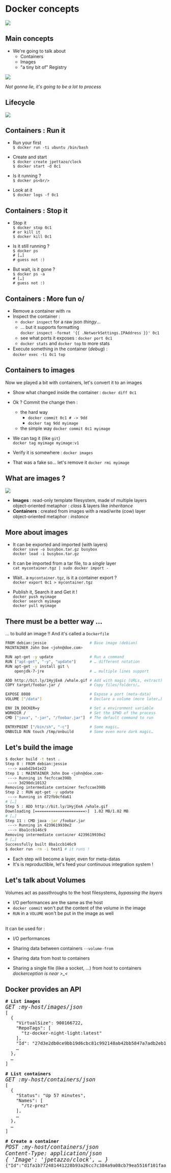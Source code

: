 # Docker concepts

![](ressources/rigole-pas.jpg)



## Main concepts

- We're going to talk about
    - Containers
    - Images
    - "a tiny bit of" Registry

![](ressources/giphy_penguin_waw.gif)

*Not gonna lie, it's going to be a lot to process*




## Lifecycle

![](ressources/decouverte-conteneur-workflow.png)



## Containers : Run it

- Run your first<br/>
``$ docker run -ti ubuntu /bin/bash``

- Create and start<br/>
``$ docker create jpettazo/clock``<br/>
``$ docker start -d 0c1``

- Is it running ?<br/>
``$ docker ps<br/>``

- Look at it<br/>
``$ docker logs -f 0c1``




## Containers : Stop it

- Stop it<br/>
``$ docker stop 0c1``<br/>
``# or kill it``<br/>
``$ docker kill 0c1``

- Is it still running ?<br/>
``$ docker ps``<br/>
``# […]``<br/>
``# guess not :)``

- But wait, is it gone ?<br/>
``$ docker ps -a``<br/>
``# […]``<br/>
``# guess not :)``<br/>



## Containers : More fun o/

- Remove a container with ``rm``
- Inspect the container :
  - ``docker inspect`` for a raw json *thingy*…
  - … but it supports formatting <br/>``docker inspect -format '{{ .NetworkSettings.IPAddress }}' 0c1``
  - see what ports it exposes : ``docker port 0c1``
  - ``docker stats`` and ``docker top`` to more stats
- Execute something in the container (*debug*) : <br/>``docker exec -ti 0c1 top``




## Containers to images

Now we played a bit with containers, let's convert it to an images

- Show what changed inside the container : ``docker diff 0c1``

- Ok ? Commit the change then :
  - the hard way
    - ``docker commit 0c1 # -> 9dd``
    - ``docker tag 9dd myimage``
  - the simple way ``docker commit 0c1 myimage``

- We can tag it (like ``git``)<br/>
``docker tag myimage myimage:v1``

- Verify it is somewhere : ``docker images``

- That was a fake so… let's remove it ``docker rmi myimage``



## What are images ?

![](ressources/docker-image-small.png)

- **Images** : read-only template filesystem, made of multiple layers<br/>object-oriented metaphor : *class* & layers like *inheritance*
- **Containers** : created from images with a read/write (cow) layer<br/>object-oriented metaphor : *instance*



## More about images

- It can be exported and imported (with layers)<br/>``docker save -o busybox.tar.gz busybox``<br/>``docker load -i busybox.tar.gz``
- It can be imported from a tar file, to a *single* layer<br/>``cat mycontainer.tgz | sudo docker import -``
- Wait.. a ``mycontainer.tgz``, is it a container export ?<br/>``docker export 0c1 > mycontainer.tgz``

- Publish it, Search it and Get it !<br/>
``docker push myimage``<br/>
``docker search myimage``<br/>
``docker pull myimage``



## There must be a better way …

… to build an image !! And it's called a ``Dockerfile``


```bash
FROM debian:jessie                   # Base image (debian)
MAINTAINER John Doe <john@doe.com>

RUN apt-get -y update                # Run a command
RUN ["apt-get", "-y", "update"]      # … different notation
RUN apt-get -y install git \ 
    openjdk-7-jre                    # … multiple lines support

ADD http://bit.ly/1HyjEeA /whale.gif # Add with magic (URLs, extract)
COPY target/foobar.jar /             # Copy files/folders/…

EXPOSE 8080                          # Expose a port (meta-data)
VOLUME ["/data"]                     # Declare a volume (more later…)

ENV IN_DOCKER=y                      # Set a environment variable
WORKDIR /                            # Set the $PWD of the process
CMD ["java", "-jar", "/foobar.jar"]  # The default command to run

ENTRYPOINT ["/bin/sh", "-c"]         # Some magic…
ONBUILD RUN touch /tmp/onbuild       # Some even more dark magic…
```



## Let's build the image

```bash
$ docker build -t test .
Step 0 : FROM debian:jessie
 ---> aaabd2b41e22
Step 1 : MAINTAINER John Doe <john@doe.com>
 ---> Running in fecfccae398b
 ---> 3d290dc10132
Removing intermediate container fecfccae398b
Step 2 : RUN apt-get -y update
 ---> Running in d72fb9cfda61
# […]
Step 5 : ADD http://bit.ly/1HyjEeA /whale.gif
Downloading [======================>]  1.02 MB/1.02 MB
# […]
Step 11 : CMD java -jar /foobar.jar
 ---> Running in 4239619930e2
 ---> 8ba1ccb146c9
Removing intermediate container 4239619930e2
# […]
Successfully built 8ba1ccb146c9
$ docker run -rm -i test1 # it runs !
```

* Each step will become a layer, even for meta-datas
* It's is reproductible, let's feed your continuous integration system !



## Let's talk about Volumes

Volumes act as passthroughs to the host filesystems, *bypassing the layers*

- I/O performances are the same as the host
- ``docker commit`` won't put the content of the volume in the image
- ``RUN`` in a ``VOLUME`` won't be put in the image as well

<br/>
It can be used for :

- I/O performances

- Sharing data between containers ``--volume-from``

- Sharing data from host to containers

- Sharing a single file (like a socket, …) from host to containers<br/>
*dockerception is near >_<*



## Docker provides an API


<pre>
<strong># List images</strong>
<em style="font-size: 1.2em;">GET :my-host/images/json</em>
[
  {
    "VirtualSize": 900166722,
    "RepoTags": [
      "tz-docker-night-light:latest"
    ],
    "Id": "27d3e2db0ce9bb19d6cbc81c992148ab42bb5847a7adb2eb154f01007fa4babf",
    …
  },
  …
]

<strong># List containers</strong>
<em style="font-size: 1.2em;">GET :my-host/containers/json</em>
[
  {
    "Status": "Up 57 minutes",
    "Names": [
      "/tz-prez"
    ],
    …
  },
  …
]

<strong># Create a container</strong>
<em style="font-size: 1.2em;">POST :my-host/containers/json
Content-Type: application/json
{ 'Image': 'jpetazzo/clock', … }</em>
{"Id":"d1fa1b772481441228b93a26cc7c384a9a08cb79ea5516f101faa89564e9c752"}
</pre>

